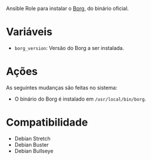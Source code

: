 Ansible Role para instalar o [Borg](http://borgbackup.readthedocs.io/en/stable/), do
binário oficial.

# Variáveis

- `borg_version`: Versão do Borg a ser instalada.

# Ações

As seguintes mudanças são feitas no sistema:

- O binário do Borg é instalado em `/usr/local/bin/borg`.

# Compatibilidade

- Debian Stretch
- Debian Buster
- Debian Bullseye

